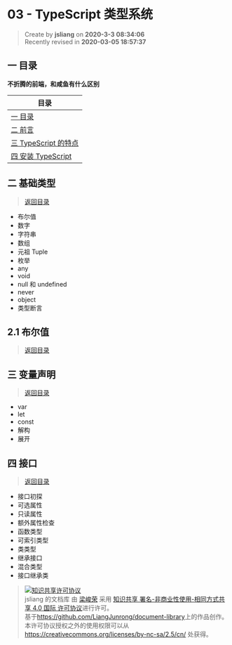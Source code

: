 03 - TypeScript 类型系统
===

> Create by **jsliang** on **2020-3-3 08:34:06**  
> Recently revised in **2020-03-05 18:57:37**

## <a name="chapter-one" id="chapter-one"></a>一 目录

**不折腾的前端，和咸鱼有什么区别**

| 目录 |
| --- | 
| [一 目录](#chapter-one) | 
| <a name="catalog-chapter-two" id="catalog-chapter-two"></a>[二 前言](#chapter-two) |
| <a name="catalog-chapter-three" id="catalog-chapter-three"></a>[三 TypeScript 的特点](#chapter-three) |
| <a name="catalog-chapter-four" id="catalog-chapter-four"></a>[四 安装 TypeScript](#chapter-four) |

## <a name="chapter-two" id="chapter-two"></a>二 基础类型

> [返回目录](#chapter-one)

* 布尔值
* 数字
* 字符串
* 数组
* 元祖 Tuple
* 枚举
* any
* void
* null 和 undefined
* never
* object
* 类型断言

## <a name="chapter-two-one" id="chapter-two-one"></a>2.1 布尔值

> [返回目录](#chapter-one)



## <a name="chapter-three" id="chapter-three"></a>三 变量声明

> [返回目录](#chapter-one)

* var
* let 
* const
* 解构
* 展开

## <a name="chapter-four" id="chapter-four"></a>四 接口

> [返回目录](#chapter-one)

* 接口初探
* 可选属性
* 只读属性
* 额外属性检查
* 函数类型
* 可索引类型
* 类类型
* 继承接口
* 混合类型
* 接口继承类

> <a rel="license" href="http://creativecommons.org/licenses/by-nc-sa/4.0/"><img alt="知识共享许可协议" style="border-width:0" src="https://i.creativecommons.org/l/by-nc-sa/4.0/88x31.png" /></a><br /><span xmlns:dct="http://purl.org/dc/terms/" property="dct:title">jsliang 的文档库</span> 由 <a xmlns:cc="http://creativecommons.org/ns#" href="https://github.com/LiangJunrong/document-library" property="cc:attributionName" rel="cc:attributionURL">梁峻荣</a> 采用 <a rel="license" href="http://creativecommons.org/licenses/by-nc-sa/4.0/">知识共享 署名-非商业性使用-相同方式共享 4.0 国际 许可协议</a>进行许可。<br />基于<a xmlns:dct="http://purl.org/dc/terms/" href="https://github.com/LiangJunrong/document-library" rel="dct:source">https://github.com/LiangJunrong/document-library</a>上的作品创作。<br />本许可协议授权之外的使用权限可以从 <a xmlns:cc="http://creativecommons.org/ns#" href="https://creativecommons.org/licenses/by-nc-sa/2.5/cn/" rel="cc:morePermissions">https://creativecommons.org/licenses/by-nc-sa/2.5/cn/</a> 处获得。
